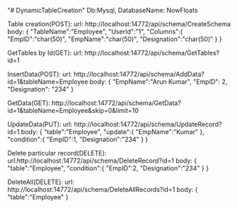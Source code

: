 "# DynamicTableCreation"
Db:Mysql,
DatabaseName: NowFloats

Table creation(POST):
url: http://localhost:14772/api/schema/CreateSchema
body:
{
	"TableName":"Employee",
	"UserId":"1",
	"Columns":{
		"EmpID":"char(50)",
		"EmpName":"char(50)",
		"Designation":"char(50)"
	}
}

GetTables by Id(GET):
url: http://localhost:14772/api/schema/GetTables?id=1

InsertData(POST):
url: http://localhost:14772/api/schema/AddData?id=1&tableName=Employee
body:
{
	"EmpName":"Arun Kumar",
	"EmpID": 2,
	"Designation": "234"
}

GetData(GET):
http://localhost:14772/api/schema/GetData?id=1&tableName=Employee&skip=0&limit=10

UpdateData(PUT):
url: http://localhost:14772/api/schema/UpdateRecord?id=1
body:
{
	"table":"Employee",
	"update":{
		"EmpName":"Kumar"
	},
	"condition":{
		"EmpID":1,
		"Designation":"234"
	}
}

Delete particular record(DELETE):
url:http://localhost:14772/api/schema/DeleteRecord?id=1
body:
{
	"table":"Employee",
	"condition":{
		"EmpID":2,
		"Designation":"234"
	}
}

DeleteAll(DELETE):
url: http://localhost:14772/api/schema/DeleteAllRecords?id=1
body:
{
	"table":"Employee"
}





